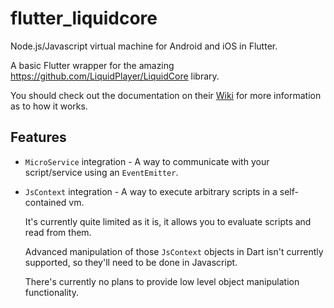 # flutter_liquidcore
Node.js/Javascript virtual machine for Android and iOS in Flutter.

A basic Flutter wrapper for the amazing https://github.com/LiquidPlayer/LiquidCore library.

You should check out the documentation on their [Wiki](https://github.com/LiquidPlayer/LiquidCore/wiki) for more information as to how it works.

## Features
- `MicroService` integration - A way to communicate with your script/service using an `EventEmitter`.
- `JsContext` integration - A way to execute arbitrary scripts in a self-contained vm.

    It's currently quite limited as it is, it allows you to evaluate scripts and read from them.
    
    Advanced manipulation of those `JsContext` objects in Dart isn't currently supported, so they'll need to be done in Javascript.
    
    There's currently no plans to provide low level object manipulation functionality.